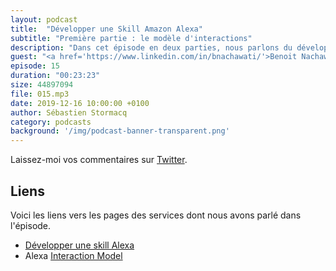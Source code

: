 ```yaml
---
layout: podcast
title:  "Développer une Skill Amazon Alexa"
subtitle: "Première partie : le modèle d'interactions"
description: "Dans cet épisode en deux parties, nous parlons du développement de skills pour Amazon Alexa."
guest: "<a href='https://www.linkedin.com/in/bnachawati/'>Benoit Nachawati</a>, Developer Evangelist, Amazon Alexa"
episode: 15
duration: "00:23:23"
size: 44897094
file: 015.mp3  
date: 2019-12-16 10:00:00 +0100
author: Sébastien Stormacq
category: podcasts
background: '/img/podcast-banner-transparent.png'
---
```


Laissez-moi vos commentaires sur [Twitter](https://twitter.com/sebsto).

## Liens

Voici les liens vers les pages des services dont nous avons parlé dans l'épisode.

- [Développer une skill Alexa](https://developer.amazon.com/fr-FR/alexa/alexa-skills-kit/resources/training-resources)
- Alexa [Interaction Model](https://developer.amazon.com/docs/custom-skills/create-the-interaction-model-for-your-skill.html)